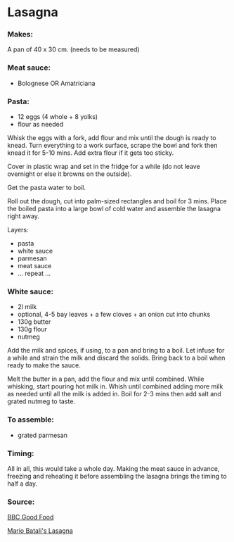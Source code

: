 # Lasagna

### Makes:

A pan of 40 x 30 cm. (needs to be measured)


### Meat sauce:
* Bolognese OR Amatriciana



### Pasta:
* 12 eggs (4 whole + 8 yolks)
* flour as needed

Whisk the eggs with a fork, add flour and mix until the dough is ready to knead. Turn everything to a work surface, scrape the bowl and fork then knead it for 5-10 mins. Add extra flour if it gets too sticky.

Cover in plastic wrap and set in the fridge for a while (do not leave overnight or else it browns on the outside).

Get the pasta water to boil.

Roll out the dough, cut into palm-sized rectangles and boil for 3 mins. Place the boiled pasta into a large bowl of cold water and assemble the lasagna right away.

Layers:
* pasta
* white sauce
* parmesan
* meat sauce
* ... repeat ...


### White sauce:
* 2l milk
* optional, 4-5 bay leaves + a few cloves + an onion cut into chunks
* 130g butter
* 130g flour
* nutmeg

Add the milk and spices, if using, to a pan and bring to a boil. Let infuse for a while and strain the milk and discard the solids. Bring back to a boil when ready to make the sauce.

Melt the butter in a pan, add the flour and mix until combined. While whisking, start pouring hot milk in. Whish until combined adding more milk as needed until all the milk is added in. Boil for 2-3 mins then add salt and grated nutmeg to taste.


### To assemble:
* grated parmesan


### Timing:

All in all, this would take a whole day. Making the meat sauce in advance, freezing and reheating it before assembling the lasagna brings the timing to half a day.


### Source:

[BBC Good Food](https://www.bbcgoodfood.com/recipes/1109637/lasagne)

[Mario Batali's Lasagna](https://www.foodnetwork.com/recipes/food-network-kitchen/lasagna-bolognese-recipe2-1973310)
